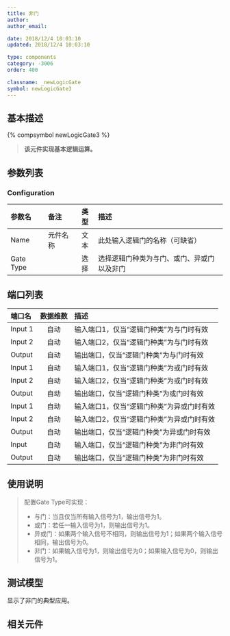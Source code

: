 ```yaml
---
title: 非门
author: 
author_email:

date: 2018/12/4 10:03:10
updated: 2018/12/4 10:03:10

type: components
category: -3006
order: 400

classname: _newLogicGate
symbol: newLogicGate3
---
```

## 基本描述
{% compsymbol newLogicGate3 %}

> **该元件实现基本逻辑运算。**

## 参数列表
### Configuration
| 参数名 | 备注 | 类型 | 描述 |
| :--- | :--- | :--: | :--- |
| Name | 元件名称 | 文本 | 此处输入逻辑门的名称（可缺省） |
| Gate Type |  | 选择 | 选择逻辑门种类为与门、或门、异或门以及非门 |


## 端口列表

| 端口名 | 数据维数 | 描述 |
| :--- | :--:  | :--- |
| Input 1 | 自动 |输入端口1，仅当“逻辑门种类”为与门时有效 |                   
| Input 2 | 自动 |输入端口2，仅当“逻辑门种类”为与门时有效 |                   
| Output  | 自动 |输出端口，仅当“逻辑门种类”为与门时有效 |                   
| Input 1 | 自动 |输入端口1，仅当“逻辑门种类”为或门时有效 |                   
| Input 2 | 自动 |输入端口2，仅当“逻辑门种类”为或门时有效 |                   
| Output  | 自动 |输出端口，仅当“逻辑门种类”为或门时有效 |                   
| Input 1 | 自动 |输入端口1，仅当“逻辑门种类”为异或门时有效 |                   
| Input 2 | 自动 |输入端口2，仅当“逻辑门种类”为异或门时有效 |                   
| Output  | 自动 |输出端口，仅当“逻辑门种类”为异或门时有效 |                   
| Input   | 自动 |输入端口，仅当“逻辑门种类”为非门时有效 |                   
| Output  | 自动 |输出端口，仅当“逻辑门种类”为非门时有效 |                   

## 使用说明

> 配置Gate Type可实现：
> + 与门：当且仅当所有输入信号为1，输出信号为1。
> + 或门：若任一输入信号为1，则输出信号为1。
> + 异或门：如果两个输入信号不相同，则输出信号为1；如果两个输入信号相同，输出信号为0。
> + 非门：如果输入信号为1，则输出信号为0；如果输入信号为0，则输出信号为1。

## 测试模型
[<test name>](<test link>)显示了非门的典型应用。

## 相关元件


